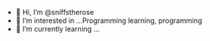 - 👋 Hi, I’m @sniffstherose
- 👀 I’m interested in ...Programming learning, programming
- 🌱 I’m currently learning ...
<!---
sniffstherose/sniffstherose is a ✨ special ✨ repository because its `README.md` (this file) appears on your GitHub profile.
You can click the Preview link to take a look at your changes.
--->
